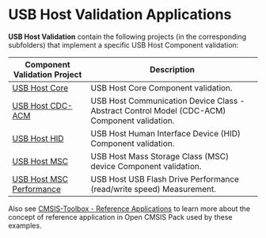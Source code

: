 # USB Host Validation Applications

**USB Host Validation** contain the following projects (in the corresponding subfolders) that implement a specific USB Host Component validation:

| Component Validation Project                  | Description                                                                                   |
|-----------------------------------------------|-----------------------------------------------------------------------------------------------|
| [USB Host Core](./Core)                       | USB Host Core Component validation.                                                           |
| [USB Host CDC-ACM](./CDC_ACM)                 | USB Host Communication Device Class - Abstract Control Model (CDC-ACM) Component validation.  |
| [USB Host HID](./HID)                         | USB Host Human Interface Device (HID) Component validation.                                   |
| [USB Host MSC](./MSC)                         | USB Host Mass Storage Class (MSC) device Component validation.                                |
| [USB Host MSC Performance](./MSC_Performance) | USB Host USB Flash Drive Performance (read/write speed) Measurement.                          |

Also see [CMSIS-Toolbox - Reference Applications](https://github.com/Open-CMSIS-Pack/cmsis-toolbox/blob/main/docs/ReferenceApplications.md) to learn more about the concept of reference application in Open CMSIS Pack used by these examples.
